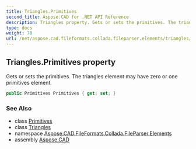 ```yaml
---
title: Triangles.Primitives
second_title: Aspose.CAD for .NET API Reference
description: Triangles property. Gets or sets the primitives. The triangles element may have zero or one primitives element
type: docs
weight: 70
url: /net/aspose.cad.fileformats.collada.fileparser.elements/triangles/primitives/
---
```

## Triangles.Primitives property

Gets or sets the primitives. The triangles element may have zero or one primitives element.

```csharp
public Primitives Primitives { get; set; }
```

### See Also

* class [Primitives](../../primitives/)
* class [Triangles](../)
* namespace [Aspose.CAD.FileFormats.Collada.FileParser.Elements](../../triangles/)
* assembly [Aspose.CAD](../../../)


